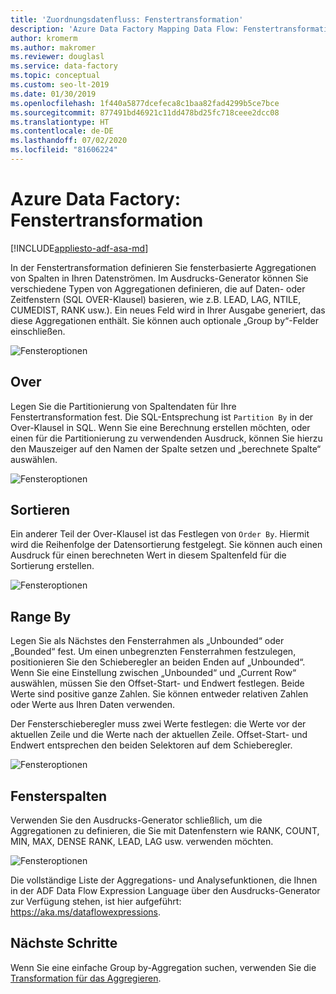 ```yaml
---
title: 'Zuordnungsdatenfluss: Fenstertransformation'
description: 'Azure Data Factory Mapping Data Flow: Fenstertransformation'
author: kromerm
ms.author: makromer
ms.reviewer: douglasl
ms.service: data-factory
ms.topic: conceptual
ms.custom: seo-lt-2019
ms.date: 01/30/2019
ms.openlocfilehash: 1f440a5877dcefeca8c1baa82fad4299b5ce7bce
ms.sourcegitcommit: 877491bd46921c11dd478bd25fc718ceee2dcc08
ms.translationtype: HT
ms.contentlocale: de-DE
ms.lasthandoff: 07/02/2020
ms.locfileid: "81606224"
---
```

# <a name="azure-data-factory-window-transformation"></a>Azure Data Factory: Fenstertransformation

[!INCLUDE[appliesto-adf-asa-md](includes/appliesto-adf-asa-md.md)]

In der Fenstertransformation definieren Sie fensterbasierte Aggregationen von Spalten in Ihren Datenströmen. Im Ausdrucks-Generator können Sie verschiedene Typen von Aggregationen definieren, die auf Daten- oder Zeitfenstern (SQL OVER-Klausel) basieren, wie z.B. LEAD, LAG, NTILE, CUMEDIST, RANK usw.). Ein neues Feld wird in Ihrer Ausgabe generiert, das diese Aggregationen enthält. Sie können auch optionale „Group by“-Felder einschließen.

![Fensteroptionen](media/data-flow/windows1.png "Fenster 1")

## <a name="over"></a>Over
Legen Sie die Partitionierung von Spaltendaten für Ihre Fenstertransformation fest. Die SQL-Entsprechung ist ```Partition By``` in der Over-Klausel in SQL. Wenn Sie eine Berechnung erstellen möchten, oder einen für die Partitionierung zu verwendenden Ausdruck, können Sie hierzu den Mauszeiger auf den Namen der Spalte setzen und „berechnete Spalte“ auswählen.

![Fensteroptionen](media/data-flow/windows4.png "Fenster 4")

## <a name="sort"></a>Sortieren
Ein anderer Teil der Over-Klausel ist das Festlegen von ```Order By```. Hiermit wird die Reihenfolge der Datensortierung festgelegt. Sie können auch einen Ausdruck für einen berechneten Wert in diesem Spaltenfeld für die Sortierung erstellen.

![Fensteroptionen](media/data-flow/windows5.png "Fenster 5")

## <a name="range-by"></a>Range By
Legen Sie als Nächstes den Fensterrahmen als „Unbounded“ oder „Bounded“ fest. Um einen unbegrenzten Fensterrahmen festzulegen, positionieren Sie den Schieberegler an beiden Enden auf „Unbounded“. Wenn Sie eine Einstellung zwischen „Unbounded“ und „Current Row“ auswählen, müssen Sie den Offset-Start- und Endwert festlegen. Beide Werte sind positive ganze Zahlen. Sie können entweder relativen Zahlen oder Werte aus Ihren Daten verwenden.

Der Fensterschieberegler muss zwei Werte festlegen: die Werte vor der aktuellen Zeile und die Werte nach der aktuellen Zeile. Offset-Start- und Endwert entsprechen den beiden Selektoren auf dem Schieberegler.

![Fensteroptionen](media/data-flow/windows6.png "Fenster 6")

## <a name="window-columns"></a>Fensterspalten
Verwenden Sie den Ausdrucks-Generator schließlich, um die Aggregationen zu definieren, die Sie mit Datenfenstern wie RANK, COUNT, MIN, MAX, DENSE RANK, LEAD, LAG usw. verwenden möchten.

![Fensteroptionen](media/data-flow/windows7.png "Fenster 7")

Die vollständige Liste der Aggregations- und Analysefunktionen, die Ihnen in der ADF Data Flow Expression Language über den Ausdrucks-Generator zur Verfügung stehen, ist hier aufgeführt: https://aka.ms/dataflowexpressions.

## <a name="next-steps"></a>Nächste Schritte

Wenn Sie eine einfache Group by-Aggregation suchen, verwenden Sie die [Transformation für das Aggregieren](data-flow-aggregate.md).
